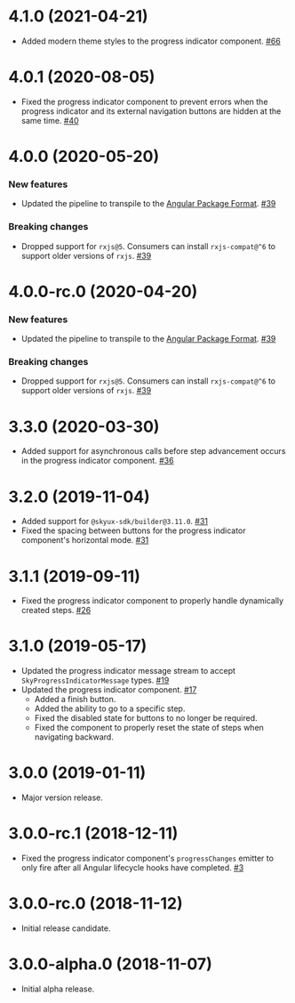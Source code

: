 # 4.1.0 (2021-04-21)

- Added modern theme styles to the progress indicator component. [#66](https://github.com/blackbaud/skyux-progress-indicator/pull/66)

# 4.0.1 (2020-08-05)

- Fixed the progress indicator component to prevent errors when the progress indicator and its external navigation buttons are hidden at the same time. [#40](https://github.com/blackbaud/skyux-progress-indicator/pull/46)

# 4.0.0 (2020-05-20)

### New features

- Updated the pipeline to transpile to the [Angular Package Format](https://docs.google.com/document/d/1CZC2rcpxffTDfRDs6p1cfbmKNLA6x5O-NtkJglDaBVs/preview). [#39](https://github.com/blackbaud/skyux-progress-indicator/pull/39)

### Breaking changes

- Dropped support for `rxjs@5`. Consumers can install `rxjs-compat@^6` to support older versions of `rxjs`. [#39](https://github.com/blackbaud/skyux-progress-indicator/pull/39)

# 4.0.0-rc.0 (2020-04-20)

### New features

- Updated the pipeline to transpile to the [Angular Package Format](https://docs.google.com/document/d/1CZC2rcpxffTDfRDs6p1cfbmKNLA6x5O-NtkJglDaBVs/preview). [#39](https://github.com/blackbaud/skyux-progress-indicator/pull/39)

### Breaking changes

- Dropped support for `rxjs@5`. Consumers can install `rxjs-compat@^6` to support older versions of `rxjs`. [#39](https://github.com/blackbaud/skyux-progress-indicator/pull/39)

# 3.3.0 (2020-03-30)

- Added support for asynchronous calls before step advancement occurs in the progress indicator component. [#36](https://github.com/blackbaud/skyux-progress-indicator/pull/36)

# 3.2.0 (2019-11-04)

- Added support for `@skyux-sdk/builder@3.11.0`. [#31](https://github.com/blackbaud/skyux-progress-indicator/pull/31)
- Fixed the spacing between buttons for the progress indicator component's horizontal mode. [#31](https://github.com/blackbaud/skyux-progress-indicator/pull/31)

# 3.1.1 (2019-09-11)

- Fixed the progress indicator component to properly handle dynamically created steps. [#26](https://github.com/blackbaud/skyux-progress-indicator/pull/26)

# 3.1.0 (2019-05-17)

- Updated the progress indicator message stream to accept `SkyProgressIndicatorMessage` types. [#19](https://github.com/blackbaud/skyux-progress-indicator/pull/19)
- Updated the progress indicator component. [#17](https://github.com/blackbaud/skyux-progress-indicator/pull/17)
  - Added a finish button.
  - Added the ability to go to a specific step.
  - Fixed the disabled state for buttons to no longer be required.
  - Fixed the component to properly reset the state of steps when navigating backward.

# 3.0.0 (2019-01-11)

- Major version release.

# 3.0.0-rc.1 (2018-12-11)

- Fixed the progress indicator component's `progressChanges` emitter to only fire after all Angular lifecycle hooks have completed. [#3](https://github.com/blackbaud/skyux-progress-indicator/pull/3)

# 3.0.0-rc.0 (2018-11-12)

- Initial release candidate.

# 3.0.0-alpha.0 (2018-11-07)

- Initial alpha release.
